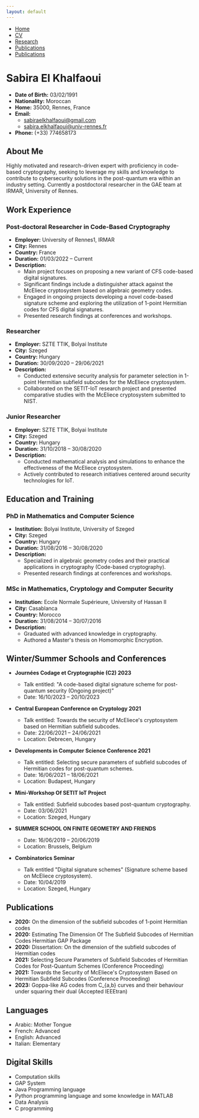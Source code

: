 ```yaml
---
layout: default
---
```


<div class="navbar">
  <ul>
    <li><a href="./index.html">Home</a></li>
    <li><a href="./cv.html" class="active">CV</a></li>
    <li><a href="./research.html">Research</a></li>
    <li><a href="./publications.html">Publications</a></li>
    <li><a href="./teaching.html">Publications</a></li>
  </ul>
</div>

# Sabira El Khalfaoui

- **Date of Birth:** 03/02/1991
- **Nationality:** Moroccan
- **Home:** 35000, Rennes, France
- **Email:** 
  - sabiraelkhalfaoui@gmail.com
  - sabira.elkhalfaoui@univ-rennes.fr
- **Phone:** (+33) 774658173

## About Me

Highly motivated and research-driven expert with proficiency in code-based cryptography, seeking to leverage my skills and knowledge to contribute to cybersecurity solutions in the post-quantum era within an industry setting. Currently a postdoctoral researcher in the GAE team at IRMAR, University of Rennes.

## Work Experience

### Post-doctoral Researcher in Code-Based Cryptography
- **Employer:** University of Rennes1, IRMAR
- **City:** Rennes
- **Country:** France
- **Duration:** 01/03/2022 – Current
- **Description:**
  - Main project focuses on proposing a new variant of CFS code-based digital signatures.
  - Significant findings include a distinguisher attack against the McEliece cryptosystem based on algebraic geometry codes.
  - Engaged in ongoing projects developing a novel code-based signature scheme and exploring the utilization of 1-point Hermitian codes for CFS digital signatures.
  - Presented research findings at conferences and workshops.

### Researcher
- **Employer:** SZTE TTIK, Bolyai Institute
- **City:** Szeged
- **Country:** Hungary
- **Duration:** 30/09/2020 – 29/06/2021
- **Description:**
  - Conducted extensive security analysis for parameter selection in 1-point Hermitian subfield subcodes for the McEliece cryptosystem.
  - Collaborated on the SETIT-IoT research project and presented comparative studies with the McEliece cryptosystem submitted to NIST.

### Junior Researcher
- **Employer:** SZTE TTIK, Bolyai Institute
- **City:** Szeged
- **Country:** Hungary
- **Duration:** 31/10/2018 – 30/08/2020
- **Description:**
  - Conducted mathematical analysis and simulations to enhance the effectiveness of the McEliece cryptosystem.
  - Actively contributed to research initiatives centered around security technologies for IoT.

## Education and Training

### PhD in Mathematics and Computer Science
- **Institution:** Bolyai Institute, University of Szeged
- **City:** Szeged
- **Country:** Hungary
- **Duration:** 31/08/2016 – 30/08/2020
- **Description:**
  - Specialized in algebraic geometry codes and their practical applications in cryptography (Code-based cryptography).
  - Presented research findings at conferences and workshops.

### MSc in Mathematics, Cryptology and Computer Security
- **Institution:** Ecole Normale Supérieure, University of Hassan II
- **City:** Casablanca
- **Country:** Morocco
- **Duration:** 31/08/2014 – 30/07/2016
- **Description:**
  - Graduated with advanced knowledge in cryptography.
  - Authored a Master's thesis on Homomorphic Encryption.

## Winter/Summer Schools and Conferences

- **Journées Codage et Cryptographie (C2) 2023**
  - Talk entitled: "A code-based digital signature scheme for post-quantum security (Ongoing project)"
  - Date: 16/10/2023 – 20/10/2023

- **Central European Conference on Cryptology 2021**
  - Talk entitled: Towards the security of McEliece's cryptosystem based on Hermitian subfield subcodes.
  - Date: 22/06/2021 – 24/06/2021
  - Location: Debrecen, Hungary

- **Developments in Computer Science Conference 2021**
  - Talk entitled: Selecting secure parameters of subfield subcodes of Hermitian codes for post-quantum schemes.
  - Date: 16/06/2021 – 18/06/2021
  - Location: Budapest, Hungary

- **Mini-Workshop Of SETIT IoT Project**
  - Talk entitled: Subfield subcodes based post-quantum cryptography.
  - Date: 03/06/2021
  - Location: Szeged, Hungary

- **SUMMER SCHOOL ON FINITE GEOMETRY AND FRIENDS**
  - Date: 16/06/2019 – 20/06/2019
  - Location: Brussels, Belgium

- **Combinatorics Seminar**
  - Talk entitled "Digital signature schemes" (Signature scheme based on McEliece cryptosystem).
  - Date: 10/04/2019
  - Location: Szeged, Hungary

## Publications

- **2020:** On the dimension of the subfield subcodes of 1-point Hermitian codes
- **2020:** Estimating The Dimension Of The Subfield Subcodes of Hermitian Codes Hermitian GAP Package
- **2020:** Dissertation: On the dimension of the subfield subcodes of Hermitian codes
- **2021:** Selecting Secure Parameters of Subfield Subcodes of Hermitian Codes for Post-Quantum Schemes (Conference Proceeding)
- **2021:** Towards the Security of McEliece's Cryptosystem Based on Hermitian Subfield Subcodes (Conference Proceeding)
- **2023:** Goppa-like AG codes from C_{a,b} curves and their behaviour under squaring their dual (Accepted IEEEtran)

## Languages

- Arabic: Mother Tongue
- French: Advanced
- English: Advanced
- Italian: Elementary

## Digital Skills

- Computation skills
- GAP System
- Java Programming language
- Python programming language and some knowledge in MATLAB
- Data Analysis
- C programming